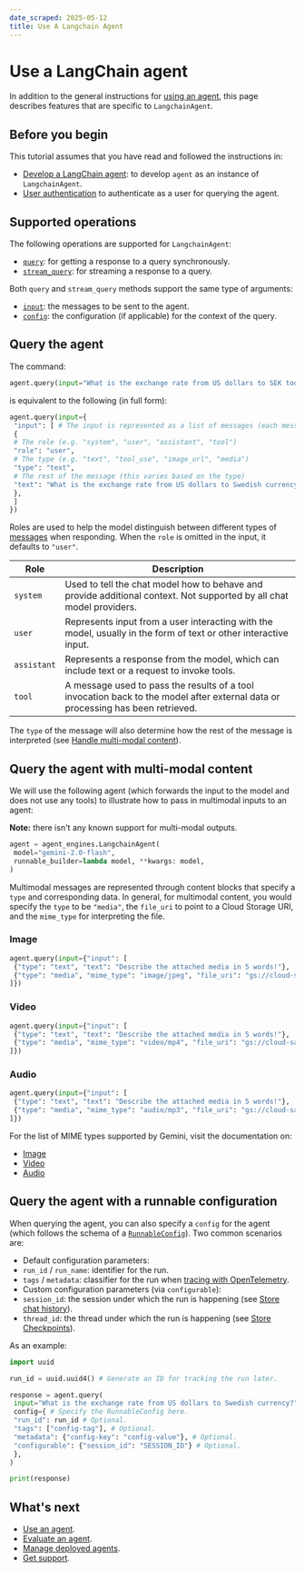 ```yaml
---
date_scraped: 2025-05-12
title: Use A Langchain Agent
---
```


# Use a LangChain agent 

In addition to the general instructions for [using an agent](../use.md),
this page describes features that are specific to `LangchainAgent`.

## Before you begin

This tutorial assumes that you have read and followed the instructions in:

- [Develop a LangChain agent](https://cloud.google.com/vertex-ai/generative-ai/docs/agent-engine/develop/langchain): to develop `agent` as an instance of `LangchainAgent`.
- [User authentication](https://cloud.google.com/vertex-ai/generative-ai/docs/agent-engine/set-up#authentication) to authenticate as a user for querying the agent.

## Supported operations

The following operations are supported for `LangchainAgent`:

- [`query`](../use.md): for getting a response to a query synchronously.
- [`stream_query`](../use.md): for streaming a response to a query.

Both `query` and `stream_query` methods support the same type of arguments:

- [`input`](#input-messages): the messages to be sent to the agent.
- [`config`](#runnable-configuration): the configuration (if applicable) for the context of the query.

## Query the agent

The command:

```python
agent.query(input="What is the exchange rate from US dollars to SEK today?")

```

is equivalent to the following (in full form):

```python
agent.query(input={
 "input": [ # The input is represented as a list of messages (each message as a dict)
 {
 # The role (e.g. "system", "user", "assistant", "tool")
 "role": "user",
 # The type (e.g. "text", "tool_use", "image_url", "media")
 "type": "text",
 # The rest of the message (this varies based on the type)
 "text": "What is the exchange rate from US dollars to Swedish currency?",
 },
 ]
})

```

Roles are used to help the model distinguish between different types of [messages](https://python.langchain.com/docs/concepts/messages)
when responding. When the `role` is omitted in the input, it defaults to `"user"`.

| Role | Description |
| --- | --- |
| `system` | Used to tell the chat model how to behave and provide additional context. Not supported by all chat model providers. |
| `user` | Represents input from a user interacting with the model, usually in the form of text or other interactive input. |
| `assistant` | Represents a response from the model, which can include text or a request to invoke tools. |
| `tool` | A message used to pass the results of a tool invocation back to the model after external data or processing has been retrieved. |

The `type` of the message will also determine how the rest of the message is
interpreted (see [Handle multi-modal content](#multimodal-content)).

## Query the agent with multi-modal content

We will use the following agent (which forwards the input to the model and does
not use any tools) to illustrate how to pass in multimodal inputs to an agent:

**Note:** there isn't any known support for multi-modal outputs.

```python
agent = agent_engines.LangchainAgent(
 model="gemini-2.0-flash",
 runnable_builder=lambda model, **kwargs: model,
)

```

Multimodal messages are represented through content blocks that specify a `type`
and corresponding data. In general, for multimodal content, you would specify
the `type` to be `"media"`, the `file_uri` to point to a Cloud Storage URI,
and the `mime_type` for interpreting the file.

### Image

```python
agent.query(input={"input": [
 {"type": "text", "text": "Describe the attached media in 5 words!"},
 {"type": "media", "mime_type": "image/jpeg", "file_uri": "gs://cloud-samples-data/generative-ai/image/cricket.jpeg"},
]})

```

### Video

```python
agent.query(input={"input": [
 {"type": "text", "text": "Describe the attached media in 5 words!"},
 {"type": "media", "mime_type": "video/mp4", "file_uri": "gs://cloud-samples-data/generative-ai/video/pixel8.mp4"},
]})

```

### Audio

```python
agent.query(input={"input": [
 {"type": "text", "text": "Describe the attached media in 5 words!"},
 {"type": "media", "mime_type": "audio/mp3", "file_uri": "gs://cloud-samples-data/generative-ai/audio/pixel.mp3"},
]})

```

For the list of MIME types supported by Gemini, visit the documentation on:

- [Image](https://cloud.google.com/vertex-ai/generative-ai/docs/multimodal/image-understanding#image-requirements)
- [Video](https://cloud.google.com/vertex-ai/generative-ai/docs/multimodal/video-understanding#video-requirements)
- [Audio](../../multimodal/audio-understanding.md)

## Query the agent with a runnable configuration

When querying the agent, you can also specify a `config` for the agent (which
follows the schema of a [`RunnableConfig`](https://python.langchain.com/docs/concepts/runnables/#runnableconfig)).
Two common scenarios are:

- Default configuration parameters:
 - `run_id` / `run_name`: identifier for the run.
 - `tags` / `metadata`: classifier for the run when [tracing with OpenTelemetry](https://cloud.google.com/vertex-ai/generative-ai/docs/agent-engine/develop/custom#tracing).
- Custom configuration parameters (via `configurable`):
 - `session_id`: the session under which the run is happening (see [Store chat history](https://cloud.google.com/vertex-ai/generative-ai/docs/agent-engine/develop/langchain#chat-history)).
 - `thread_id`: the thread under which the run is happening (see [Store Checkpoints](https://cloud.google.com/vertex-ai/generative-ai/docs/agent-engine/develop/langgraph#store-checkpoints)).

As an example:

```python
import uuid

run_id = uuid.uuid4() # Generate an ID for tracking the run later.

response = agent.query(
 input="What is the exchange rate from US dollars to Swedish currency?",
 config={ # Specify the RunnableConfig here.
 "run_id": run_id # Optional.
 "tags": ["config-tag"], # Optional.
 "metadata": {"config-key": "config-value"}, # Optional.
 "configurable": {"session_id": "SESSION_ID"} # Optional.
 },
)

print(response)

```

## What's next

- [Use an agent](../use.md).
- [Evaluate an agent](https://cloud.google.com/vertex-ai/generative-ai/docs/agent-engine/evaluate).
- [Manage deployed agents](https://cloud.google.com/vertex-ai/generative-ai/docs/agent-engine/manage).
- [Get support](https://cloud.google.com/vertex-ai/generative-ai/docs/agent-engine/support).